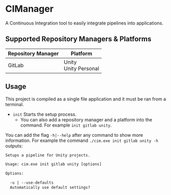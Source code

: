 # CIManager

A Continuous Integration tool to easily integrate pipelines into applications.

## Supported Repository Managers & Platforms

| Repository Manager  | Platform |
| ------------- | ------------- |
| GitLab  | Unity<br/>Unity Personal |

## Usage

This project is compiled as a single file application and it must be ran from a terminal.

* `init` Starts the setup process.
    * You can also add a repository manager and a platform into the command. For example `init gitlab unity`.

You can add the flag `-h|--help` after any command to show more information. For example the command `./cim.exe init gitlab unity -h` outputs:

```txt
Setups a pipeline for Unity projects.

Usage: cim.exe init gitlab unity [options]

Options:

  -u | --use-defaults
  Automatically use default settings?
```
